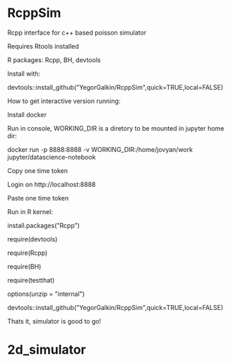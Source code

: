 # RcppSim
Rcpp interface for c++ based poisson simulator

Requires Rtools installed

R packages: Rcpp, BH, devtools

Install with:

devtools::install_github("YegorGalkin/RcppSim",quick=TRUE,local=FALSE)


How to get interactive version running:

Install docker

Run in console, WORKING_DIR is a diretory to be mounted in jupyter home dir:

docker run -p 8888:8888 -v WORKING_DIR:/home/jovyan/work jupyter/datascience-notebook

Copy one time token

Login on http://localhost:8888

Paste one time token

Run in R kernel:

install.packages("Rcpp")

require(devtools)

require(Rcpp)

require(BH)

require(testthat)

options(unzip = "internal")

devtools::install_github("YegorGalkin/RcppSim",quick=TRUE,local=FALSE)

Thats it, simulator is good to go!
# 2d_simulator
